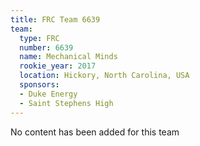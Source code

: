 ```yaml
---
title: FRC Team 6639
team:
  type: FRC
  number: 6639
  name: Mechanical Minds
  rookie_year: 2017
  location: Hickory, North Carolina, USA
  sponsors:
  - Duke Energy
  - Saint Stephens High
---
```


No content has been added for this team